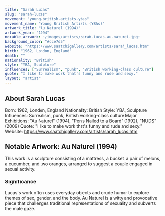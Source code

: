 ```yaml
---
title: "Sarah Lucas"
slug: "sarah-lucas"
movement: "young-british-artists-ybas"
movement_name: "Young British Artists (YBAs)"
artwork_title: "Au Naturel (1994)"
artwork_year: "1994"
notable_artwork: "/images/artists/sarah-lucas-au-naturel.jpg"
background_color: "#cce7d5"
website: "https://www.saatchigallery.com/artists/sarah_lucas.htm"
birth: "1962, London, England"
death: ""
nationality: "British"
style: "YBA, Sculpture"
influences: ["Surrealism", "punk", "British working-class culture"]
quote: "I like to make work that's funny and rude and sexy."
layout: "artist"
---
```


## About Sarah Lucas

Born: 1962, London, England Nationality: British Style: YBA, Sculpture Influences: Surrealism, punk, British working-class culture Major Exhibitions: "Au Naturel" (1994), "Penis Nailed to a Board" (1992), "NUDS" (2009) Quote: "I like to make work that's funny and rude and sexy." Website: https://www.saatchigallery.com/artists/sarah_lucas.htm

## Notable Artwork: Au Naturel (1994)

This work is a sculpture consisting of a mattress, a bucket, a pair of melons, a cucumber, and two oranges, arranged to suggest a couple engaged in sexual activity.

### Significance

Lucas's work often uses everyday objects and crude humor to explore themes of sex, gender, and the body. Au Naturel is a witty and provocative piece that challenges traditional representations of sexuality and subverts the male gaze.
